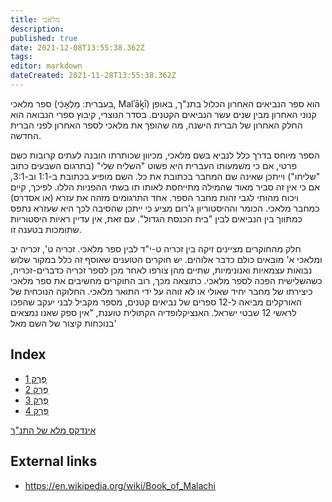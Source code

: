 ```yaml
---
title: מלאכי
description: 
published: true
date: 2021-12-08T13:55:38.362Z
tags: 
editor: markdown
dateCreated: 2021-11-28T13:55:38.362Z
---
```



ספר מלאכי (בעברית: מַלְאָכִ֔י, Malʾāḵī) הוא ספר הנביאים האחרון הכלול בתנ"ך, באופן קנוני האחרון מבין שנים עשר הנביאים הקטנים. בסדר הנוצרי, קיבוץ ספרי הנבואה הוא החלק האחרון של הברית הישנה, ​​מה שהופך את מלאכי לספר האחרון לפני הברית החדשה.

הספר מיוחס בדרך כלל לנביא בשם מלאכי, מכיוון שכותרתו הובנה לעתים קרובות כשם פרטי, אם כי משמעותו העברית היא פשוט "השליח שלי" (בתרגום השבעים כתוב "שליחו") וייתכן שאינה שם המחבר בכתובת את כל. השם מופיע בכתובת ב-1:1 וב-3:1, אם כי אין זה סביר מאוד שהמילה מתייחסת לאותו תו בשתי ההפניות הללו. לפיכך, קיים ויכוח מהותי לגבי זהות מחבר הספר. אחד התרגומים מזהה את עזרא (או אסדרס) כמחבר מלאכי. הכומר וההיסטוריון ג'רום מציע כי ייתכן שהסיבה לכך היא שעזרא נתפס כמתווך בין הנביאים לבין "בית הכנסת הגדול". עם זאת, אין עדיין ראיות היסטוריות שתומכות בטענה זו.

חלק מהחוקרים מציינים זיקה בין זכריה ט-י"ד לבין ספר מלאכי. זכריה ט', זכריה יב ומלאכי א' מובאים כולם כדבר אלוהים. יש חוקרים הטוענים שאוסף זה כלל במקור שלוש נבואות עצמאיות ואנונימיות, שתיים מהן צורפו לאחר מכן לספר זכריה כדברים-זכריה, כשהשלישית הפכה לספר מלאכי. כתוצאה מכך, רוב החוקרים מחשיבים את ספר מלאכי כיצירתו של מחבר יחיד שאולי או לא זוהה על ידי התואר מלאכי. החלוקה הנוכחית של האורקלים מביאה ל-12 ספרים של נביאים קטנים, מספר מקביל לבני יעקב שהפכו לראשי 12 שבטי ישראל. האנציקלופדיה הקתולית טוענת, "אין ספק שאנו נמצאים בנוכחות קיצור של השם מאל'

## Index

- [פֶּרֶק 1](/he/Bible/Malachi/1)
- [פֶּרֶק 2](/he/Bible/Malachi/2)
- [פֶּרֶק 3](/he/Bible/Malachi/3)
- [פֶּרֶק 4](/he/Bible/Malachi/4)


[אינדקס מלא של התנ"ך](/he/index/bible)


## External links

- https://en.wikipedia.org/wiki/Book_of_Malachi